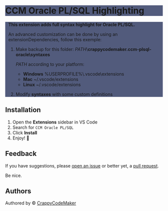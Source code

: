 <h1 style="background: #525B7C; font-weight: bold">CCM Oracle PL/SQL Highlighting </h1>

<div style="background: #525B7C;">
<div style="margin: 10px">
<p style="font-size: 16px; color: white;">
<p style="font-weight: bold">This extension adds full syntax highlight for Oracle PL/SQL.</p>

An advanced customization can be done by using an extensionDependencies, follow this exemple:

1. Make backup for this folder: _PATH_\\**crappycodemaker.ccm-plsql-oracle\syntaxes**

    _PATH_ according to your platform:

    - **Windows** %USERPROFILE%\\.vscode\extensions
    - **Mac** ~/.vscode/extensions
    - **Linux** ~/.vscode/extensions

2. Modify **syntaxes** with some custom definitions
 </p>
 </div>
 </div>

## Installation

1. Open the **Extensions** sidebar in VS Code
1. Search for `CCM Oracle PL/SQL`
1. Click **Install**
1. Enjoy! 🎉

## Feedback

If you have suggestions, please [open an issue](https://github.com/CrappyCodeMaker/CCM-OraclePLSQL/issues) or better yet, a [pull request](https://github.com/CrappyCodeMaker/CCM-OraclePLSQL/pulls).

Be nice.

## Authors

Authored by © [CrappyCodeMaker](https://github.com/CrappyCodeMaker)
